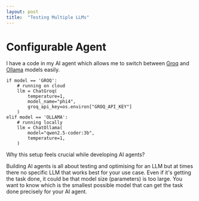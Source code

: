 ```yaml
---
layout: post
title:  "Testing Multiple LLMs"
---
```


# Configurable Agent

I have a code in my AI agent which allows me to switch between [Groq](https://console.groq.com/docs/models) and [Ollama](https://ollama.com/library) models easily.


```
if model == 'GROQ':
    # running on cloud
    llm = ChatGroq(
        temperature=1,
        model_name="phi4",
        groq_api_key=os.environ["GROQ_API_KEY"]
    )
elif model == 'OLLAMA':
    # running locally
    llm = ChatOllama(
        model="qwen2.5-coder:3b",
        temperature=1,
    )
```

Why this setup feels crucial while developing AI agents?

Building AI agents is all about testing and optimising for an LLM but at times there no specific LLM that works best for your use case. Even if it's getting the task done, it could be that model size (parameters) is too large. You want to know which is the smallest possible model that can get the task done precisely for your AI agent.